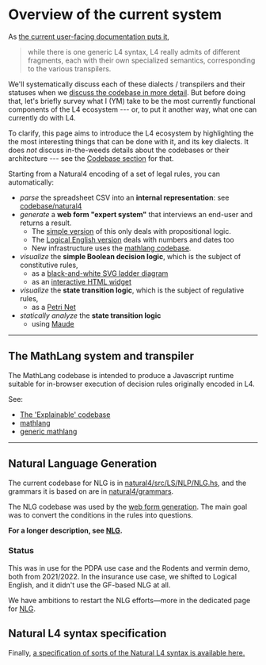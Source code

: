 # Overview of the current system

As [the current user-facing documentation puts it](https://l4-documentation.readthedocs.io/en/stable/docs/links-returning-users.html),

> while there is one generic L4 syntax, L4 really admits of different fragments, each with their own specialized semantics, corresponding to the various transpilers.

We'll systematically discuss each of these dialects / transpilers and their statuses when we [discuss the codebase in more detail](./codebase/index.md). But before doing that, let's briefly survey what I (YM) take to be the most currently functional components of the L4 ecosystem --- or, to put it another way, what one can currently do with L4.

To clarify, this page aims to introduce the L4 ecosystem by highlighting the the most interesting things that can be done with it, and its key dialects. It does *not* discuss in-the-weeds details about the codebases or their architecture --- see the [Codebase section](./codebase/index.md) for that.

Starting from a Natural4 encoding of a set of legal rules, you can automatically:

  - *parse* the spreadsheet CSV into an **internal representation**: see [codebase/natural4](./codebase/natural4.md)
  - *generate* a **web form "expert system"** that interviews an end-user and returns a result.
	- The [simple version](./webforms.md#propositional-logic-only-decision-support-web-app) of this only deals with propositional logic.
	- The [Logical English version](./logicalenglish.md) deals with numbers and dates too
	- New infrastructure uses the [mathlang codebase](./codebase/generic_mathlang.md).
  - *visualize* the **simple Boolean decision logic**, which is the subject of constitutive rules,
	- as a [black-and-white SVG ladder diagram](./codebase/visualizations.md#simple-ladder-svgs)
	- as an [interactive HTML widget](./codebase/visualizations.md#interactive-ladder-html)
  - *visualize* the **state transition logic**, which is the subject of regulative rules,
	- as a [Petri Net](./codebase/visualizations.md#petri-net-stuff)
  - *statically analyze* the **state transition logic**
	- using [Maude](./codebase/natural4.md#maude)

---

## The MathLang system and transpiler

The MathLang codebase is intended to produce a Javascript runtime suitable for in-browser execution of decision rules originally encoded in L4.

See:

- [The 'Explainable' codebase](./codebase/explainable.md)
- [mathlang](./codebase/mathlang.md)
- [generic mathlang](./codebase/generic_mathlang.md)

---

## Natural Language Generation

The current codebase for NLG is in [natural4/src/LS/NLP/NLG.hs](https://github.com/smucclaw/dsl/blob/main/lib/haskell/natural4/src/LS/NLP/NLG.hs), and the grammars it is based on are in [natural4/grammars](https://github.com/smucclaw/dsl/tree/main/lib/haskell/natural4/grammars).

The NLG codebase was used by the [web form generation](./webforms.md). The main goal was to convert the conditions in the rules into questions.

**For a longer description, see [NLG](./codebase/nlg.md).**

### Status

This was in use for the PDPA use case and the Rodents and vermin demo, both from 2021/2022. In the insurance use case, we shifted to Logical English, and it didn't use the GF-based NLG at all.

We have ambitions to restart the NLG efforts—more in the dedicated page for [NLG](./codebase/nlg.md).

## Natural L4 syntax specification

Finally, [a specification of sorts of the Natural L4 syntax is available here.](https://l4-documentation.readthedocs.io/en/stable/docs/returning-specification.html)
